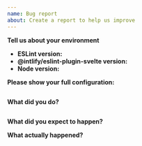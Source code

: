 ```yaml
---
name: Bug report
about: Create a report to help us improve
---
```


<!--
  Before posting the issue, please confirm that the problem you're getting
  is not related with your code editor configuration.
  To make sure it's not, run: yarn eslint src/your-file.svelte
-->

**Tell us about your environment**

- **ESLint version:**
- **@intlify/eslint-plugin-svelte version:**
- **Node version:**

**Please show your full configuration:**
<!-- Paste content of your .eslintrc file -->

```json5

```


**What did you do?**
<!-- Please include the actual source code causing the issue. -->

```svelte

```


**What did you expect to happen?**


**What actually happened?**
<!--
  Please include the actual, raw output from ESLint.
  If you are only looking at the results of your editor extension, also check the CLI results.
-->

